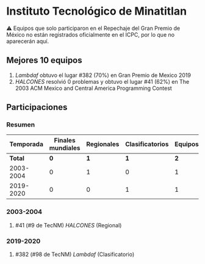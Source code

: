 ---
---

# Instituto Tecnológico de Minatitlan

:warning: Equipos que solo participaron en el Repechaje del Gran Premio de México no están registrados oficialmente en el ICPC, por lo que no aparecerán aquí.

## Mejores 10 equipos

1. _Lambdaf_ obtuvo el lugar #382 (70%) en Gran Premio de Mexico 2019
1. _HALCONES_ resolvió 0 problemas y obtuvo el lugar #41 (62%) en The 2003 ACM Mexico and Central America Programming Contest

## Participaciones

### Resumen

| Temporada | Finales mundiales | Regionales | Clasificatorios | Equipos |
| --- | --- | --- | --- | --- |
| **Total** | **0** | **1** | **1** | **2** |
| 2003-2004 | 0 | 1 | 0 | 1 |
| 2019-2020 | 0 | 0 | 1 | 1 |

### 2003-2004

1. #41 (#9 de TecNM) _HALCONES_ (Regional)

### 2019-2020

1. #382 (#98 de TecNM) _Lambdaf_ (Clasificatorio)



